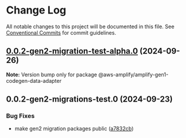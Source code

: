 # Change Log

All notable changes to this project will be documented in this file.
See [Conventional Commits](https://conventionalcommits.org) for commit guidelines.

## [0.0.2-gen2-migration-test-alpha.0](https://github.com/aws-amplify/amplify-cli/compare/@aws-amplify/amplify-gen1-codegen-data-adapter@0.0.2-gen2-migrations-test.0...@aws-amplify/amplify-gen1-codegen-data-adapter@0.0.2-gen2-migration-test-alpha.0) (2024-09-26)

**Note:** Version bump only for package @aws-amplify/amplify-gen1-codegen-data-adapter





## 0.0.2-gen2-migrations-test.0 (2024-09-23)


### Bug Fixes

* make gen2 migration packages public ([a7832cb](https://github.com/aws-amplify/amplify-cli/commit/a7832cb622cabf3eec3f770393477256117ea47d))
